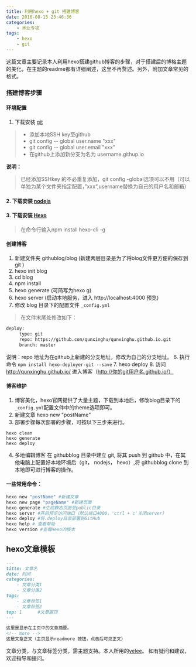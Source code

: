 ```yaml
---
title: 利用hexo + git 搭建博客
date: 2016-08-15 23:46:36
categories:
	- 术业专攻
tags: 
    - hexo
    - git
---
```

这篇文章主要记录本人利用hexo搭建github博客的步骤，对于搭建后的博格主题的美化，在主题的readme都有详细阐述，这里不再赘述。另外，附加文章常见的格式。

<!-- more -->
### 搭建博客步骤
#### 环境配置
1. 下载安装 [git][1]
> - 添加本地SSH key至github
> - git config -- global user.name "xxx"
> - git config -- global user.email "xxx"
> - 在github上添加新分支为名为 username.githup.io

**说明：**
> 已经添加SSHkey 的不必重复添加，git config -global选项可以不用（可以单独为某个文件夹指定配置，”xxx“,username替换为自己的用户名和邮箱）

#### 2. 下载安装 [nodejs][2]
#### 3. 下载安装 [Hexo][3]
> 在命令行输入npm install hexo-cli -g

#### 创建博客
1.  新建文件夹 githublog/blog (新建两层目录是为了将blog文件更方便的保存到git )
2. hexo init blog
3. cd blog
4. npm install
3. hexo generate (可简写为hexo g)
4. hexo server (启动本地服务，进入 http://localhost:4000 预览)
5. 修改 blog 目录下的配置文件 `_config.yml`
> 在文件末尾处修改如下：
``` xml
deploy:
     type: git
     repo: https://github.com/qunxinghu/qunxinghu.github.io.git
     branch: master
```
说明：repo 地址为在github上新建的分支地址，修改为自己的分支地址。
6.  执行命令 `npm install hexo-deployer-git --save`
7. hexo deploy 
8.  访问 http://qunxinghu.github.io/ 进入博客（http://你的git用户名.github.io/）


#### 博客维护
1. 博客美化，hexo官网提供了大量主题，下载到本地后，修改blog目录下的`_config.yml`配置文件中的theme选项即可。
2. 新建文章   hexo new "postName" 
3. 部署步骤每次部署的步骤，可按以下三步来进行。   
``` powershell?linenums
hexo clean   
hexo generate 
hexo deploy
```
4. 多地编辑博客
在 githubblog 目录中建立 git, 将其 push 到 github 中，在其他电脑上配置好本地环境后（git， nodejs， hexo）,将 githubblog clone 到本地即可进行博客的操作。

#### 一些常用命令：
``` powershell
hexo new "postName" #新建文章
hexo new page "pageName" #新建页面
hexo generate #生成静态页面至public目录
hexo server #开启预览访问端口（默认端口4000，'ctrl + c'关闭server）
hexo deploy #将.deploy目录部署到GitHub
hexo help # 查看帮助
hexo version #查看Hexo的版本
```


## hexo文章模板
```markdown
---
title: 文章名
date: 时间
categories:
	- 文章分类1
	- 文章分类2
tags: 
    - 文章标签1
    - 文章标签2
top: 1 		#文章置顶
---

这里是显示在主页中的文章摘要。
<!-- more -->
这是文章正文（主页显示readmore 按钮，点击后可见正文）
```
文章分类，与文章标签分类，需主题支持。本人所用的[yelee][4]。
如有疑问和建议，欢迎指导和提问。

  [1]: https://git-scm.com/downloads/
  [2]: https://nodejs.org/en/
  [3]: https://hexo.io/zh-cn/
  [4]: https://github.com/MOxFIVE/hexo-theme-yelee